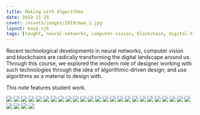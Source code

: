 ```yaml
---
title: Making with Algorithms
date: 2019-11-28
cover: /assets/images/2019/mwa_1.jpg
layout: base.njk
tags: [taught, neural-networks, computer-vision, blockchain, digital-transformation, algorithmic-design, designers-role, emerging-technology, algorithmic-driven-design, design-material, modern-design, artificial-intelligence, machine-learning, computational-creativity, data-driven-design, technology-in-design, digital-innovation, creative-coding, interactive-design, generative-design, design-exploration, digital-art, future-of-design, design-education, design-with-algorithms, innovation, algorithmic-processes, creative-technology, digital-tools, computational-design, tech-driven-creativity]
--- 
```


Recent technological developments in neural networks, computer vision and blockchains are radically transforming the digital landscape around us. Through this course, we explored the modern role of designer working with such technologies through the idea of algorithmic-driven design; and use algorithms as a material to design with.

This note features student work.
 
<img src="/assets/images/2019/mwa_1.jpg"/>

<img src="/assets/images/2019/mwa_2.jpg"/>

<img src="/assets/images/2019/mwa_3.jpg"/>

<img src="/assets/images/2019/mwa_4.jpg"/>

<img src="/assets/images/2019/mwa_5.jpg"/>

<img src="/assets/images/2019/mwa_6.jpg"/>

<img src="/assets/images/2019/mwa_7.jpg"/>

<img src="/assets/images/2019/mwa_8.jpg"/>

<img src="/assets/images/2019/mwa_9.jpg"/>

<img src="/assets/images/2019/mwa_10.jpg"/>

<img src="/assets/images/2019/mwa_11.jpg"/>

<img src="/assets/images/2019/mwa_12.jpg"/>

<img src="/assets/images/2019/mwa_13.jpg"/>

<img src="/assets/images/2019/mwa_14.jpg"/>

<img src="/assets/images/2019/mwa_15.jpg"/>

<img src="/assets/images/2019/mwa_16.jpg"/>

<img src="/assets/images/2019/mwa_17.jpg"/>

<img src="/assets/images/2019/mwa_18.jpg"/>

<img src="/assets/images/2019/mwa_19.jpg"/>

<img src="/assets/images/2019/mwa_20.jpg"/>

<img src="/assets/images/2019/mwa_21.jpg"/>

<img src="/assets/images/2019/mwa_22.jpg"/>

<img src="/assets/images/2019/mwa_23.jpg"/>

<img src="/assets/images/2019/mwa_24.jpg"/>

<img src="/assets/images/2019/mwa_25.jpg"/>

<img src="/assets/images/2019/mwa_26.jpg"/>

<img src="/assets/images/2019/mwa_27.jpg"/>

<img src="/assets/images/2019/mwa_29.jpg"/>

<img src="/assets/images/2019/mwa_30.jpg"/>
